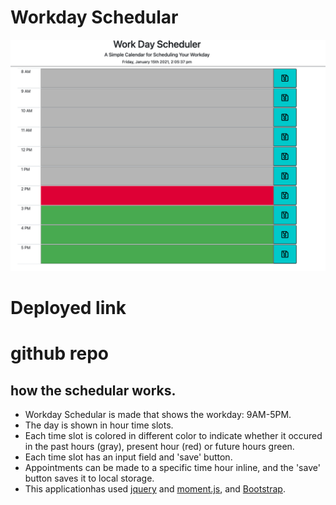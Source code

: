 # Workday Schedular
![Screenshot1](./images/screenshot1.png)

# Deployed link

# github repo 

## how the schedular works.
* Workday Schedular is  made that shows the workday: 9AM-5PM.
* The day is shown in hour time slots.
* Each time slot is colored in different color to indicate whether it occured in the past hours (gray), present hour (red) or future hours green.
* Each time slot has an input field and 'save' button.
* Appointments can be made  to a specific time hour inline, and the 'save' button saves it to local storage.
* This applicationhas used  [jquery](https://jquery.com/) and [moment.js](https://momentjs.com/), and [Bootstrap](https://getbootstrap.com/).